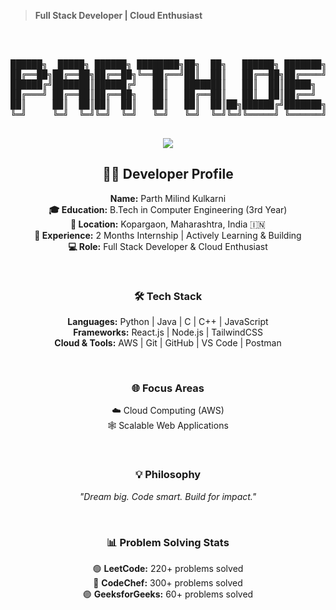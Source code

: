 > **Full Stack Developer | Cloud Enthusiast**

<div align="center">
  
<pre>



██████╗  █████╗ ██████╗ ████████╗██╗  ██╗   ██████╗ ███████╗██╗   ██╗
██╔══██╗██╔══██╗██╔══██╗╚══██╔══╝██║  ██║   ██╔══██╗██╔════╝██║   ██║
██████╔╝███████║██████╔╝   ██║   ███████║   ██║  ██║█████╗  ██║   ██║
██╔═══╝ ██╔══██║██╔══██╗   ██║   ██╔══██║   ██║  ██║██╔══╝  ╚██╗ ██╔╝
██║     ██║  ██║██║  ██║   ██║   ██║  ██║██╗██████╔╝███████╗ ╚████╔╝ 
╚═╝     ╚═╝  ╚═╝╚═╝  ╚═╝   ╚═╝   ╚═╝  ╚═╝╚═╝╚═════╝ ╚══════╝  ╚═══╝  
  
</pre>


</div>

<p align="center">
  <img src="https://readme-typing-svg.demolab.com/?lines=System.out.println(%22Hello%2C%20World!%22);Full+Stack+Web+Developer+%7C+India+%F0%9F%87%AE%F0%9F%87%B3;9.1%25+CGPA;Scalable+solutions+with+passion+%F0%9F%9A%80&center=true&width=1000&height=50&font=Fira+Code&size=22&pause=1000" />
</p>

<h2 align="center">👨‍💻 Developer Profile</h2>

<p align="center">
  <strong>Name:</strong> Parth Milind Kulkarni<br>
  <strong>🎓 Education:</strong> B.Tech in Computer Engineering (3rd Year)<br>
  <strong>📍 Location:</strong> Kopargaon, Maharashtra, India 🇮🇳<br>
  <strong>💼 Experience:</strong> 2 Months Internship | Actively Learning & Building<br>
  <strong>💻 Role:</strong> Full Stack Developer & Cloud Enthusiast
</p>

<br>

<h3 align="center">🛠 Tech Stack</h3>

<p align="center">
  <strong>Languages:</strong> Python | Java | C | C++ | JavaScript<br>
  <strong>Frameworks:</strong> React.js | Node.js | TailwindCSS<br>
  <strong>Cloud & Tools:</strong> AWS | Git | GitHub | VS Code | Postman
</p>

<br>

<h3 align="center">🌐 Focus Areas</h3>

<p align="center">
  ☁️ Cloud Computing (AWS)<br>
  🕸️ Scalable Web Applications
</p>

<br>

<h3 align="center">💡 Philosophy</h3>

<p align="center">
  <em>"Dream big. Code smart. Build for impact."</em>
</p>

<br>

<h3 align="center">📊 Problem Solving Stats</h3>

<p align="center">
  🟢 <strong>LeetCode:</strong> 220+ problems solved<br>
  🔵 <strong>CodeChef:</strong> 300+ problems solved<br>
  🟣 <strong>GeeksforGeeks:</strong> 60+ problems solved
</p>


